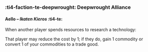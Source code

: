 ### :ti4-faction-te-deepwrought: **Deepwrought Alliance**

#### Aello – _Ikaten Kieros_ :ti4-te:

When another player spends resources to research a technology:

That player may reduce the cost by 1; if they do, gain 1 commodity or convert 1 of your commodities to a trade good.
